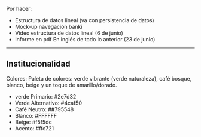 Por hacer:


- Estructura de datos lineal (va con persistencia de datos)
- Mock-up navegación banki
- Video estructura de datos lineal (6 de junio)
- Informe en pdf En inglés de todo lo anterior (23 de junio)

--------------------------------------------------------------
Institucionalidad
--------------------------------------------------------------
Colores:
Paleta de colores: verde vibrante (verde naturaleza), café bosque, blanco, beige y un toque de amarillo/dorado.
- verde Primario: #2e7d32
- Verde Alternativo: #4caf50
- Café Neutro: ##795548
- Blanco: #FFFFFF
- Beige: #f5f5dc
- Acento: #ffc721
